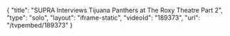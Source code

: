 {
    "title": "SUPRA Interviews Tijuana Panthers at The Roxy Theatre Part 2",
    "type": "solo",
    "layout": "iframe-static",
    "videoId": "189373",
    "url": "\/tvpembed\/189373"
}